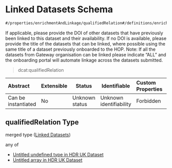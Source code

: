 # Linked Datasets Schema

```txt
#/properties/enrichmentAndLinkage/qualifiedRelation#/definitions/enrichmentAndLinkage/properties/qualifiedRelation
```

If applicable, please provide the DOI of other datasets that have previously been linked to this dataset and their availability. If no DOI is available, please provide the title of the datasets that can be linked, where possible using the same title of a dataset previously onboarded to the HOP. Note: If all the datasets from Gateway organisation can be linked please indicate “ALL” and the onboarding portal will automate linkage across the datasets submitted.


> dcat:qualifiedRelation
>

| Abstract            | Extensible | Status         | Identifiable            | Custom Properties | Additional Properties | Access Restrictions | Defined In                                                                                         |
| :------------------ | ---------- | -------------- | ----------------------- | :---------------- | --------------------- | ------------------- | -------------------------------------------------------------------------------------------------- |
| Can be instantiated | No         | Unknown status | Unknown identifiability | Forbidden         | Allowed               | none                | [dataset.schema.json\*](../../../schema/dataset/latest/dataset.schema.json "open original schema") |

## qualifiedRelation Type

merged type ([Linked Datasets](dataset-definitions-enrichmentandlinkage-properties-linked-datasets.md))

any of

-   [Untitled undefined type in HDR UK Dataset](dataset-definitions-enrichmentandlinkage-properties-linked-datasets-anyof-0.md "check type definition")
-   [Untitled array in HDR UK Dataset](dataset-definitions-enrichmentandlinkage-properties-linked-datasets-anyof-1.md "check type definition")

